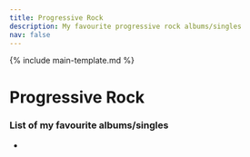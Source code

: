 ```yaml
---
title: Progressive Rock
description: My favourite progressive rock albums/singles
nav: false
---
```


{% include main-template.md %}

# Progressive Rock

### List of my favourite albums/singles

*
